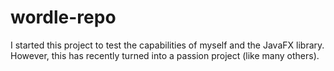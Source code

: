 # wordle-repo
I started this project to test the capabilities of myself and the JavaFX library. However, this has recently turned into a passion project (like many others). 

